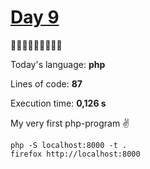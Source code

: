 # [Day 9](https://adventofcode.com/2022/day/9) 
:gift::gift::gift::gift::gift::gift::gift::gift::gift:

Today's language: **php**

Lines of code: **87**

Execution time: **0,126 s**

My very first php-program :v:
```shell
php -S localhost:8000 -t .
firefox http://localhost:8000
```
